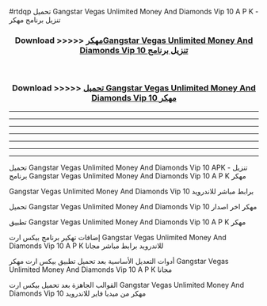 #rtdqp تحميل Gangstar Vegas Unlimited Money And Diamonds Vip 10  A P K - تنزيل برنامج مهكر



<div align="center">
<h3>Download >>>>> <a href="https://runaway1.web.app/?sq=Gangstar Vegas Unlimited Money And Diamonds Vip 10 ">مهكرGangstar Vegas Unlimited Money And Diamonds Vip 10  تنزيل برنامج</a></h3><br>

<h3>Download >>>>> <a href="https://runaway1.web.app/?sq=Gangstar Vegas Unlimited Money And Diamonds Vip 10 ">تحميل Gangstar Vegas Unlimited Money And Diamonds Vip 10  مهكر</a></h3>
</div>


----------------------------------------------------------

----------------------------------------------------------

----------------------------------------------------------

----------------------------------------------------------

----------------------------------------------------------

----------------------------------------------------------

----------------------------------------------------------

تحميل Gangstar Vegas Unlimited Money And Diamonds Vip 10  APK - تنزيل برنامج Gangstar Vegas Unlimited Money And Diamonds Vip 10  A P K مهكر

Gangstar Vegas Unlimited Money And Diamonds Vip 10  برابط مباشر للاندرويد

تحميل Gangstar Vegas Unlimited Money And Diamonds Vip 10  مهكر اخر اصدار

تطبيق Gangstar Vegas Unlimited Money And Diamonds Vip 10  A P K مهكر

إضافات تهكير برنامج بيكس ارت Gangstar Vegas Unlimited Money And Diamonds Vip 10  A P K للاندرويد برابط مباشر مجانا

أدوات التعديل الأساسية بعد تحميل تطبيق بيكس ارت مهكر Gangstar Vegas Unlimited Money And Diamonds Vip 10  A P K مجانا

القوالب الجاهزة بعد تحميل بيكس ارت Gangstar Vegas Unlimited Money And Diamonds Vip 10  مهكر من ميديا فاير للاندرويد


